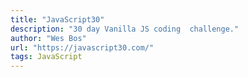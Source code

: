 ```yaml
---
title: "JavaScript30"
description: "30 day Vanilla JS coding  challenge."
author: "Wes Bos"
url: "https://javascript30.com/"
tags: JavaScript
---
```

